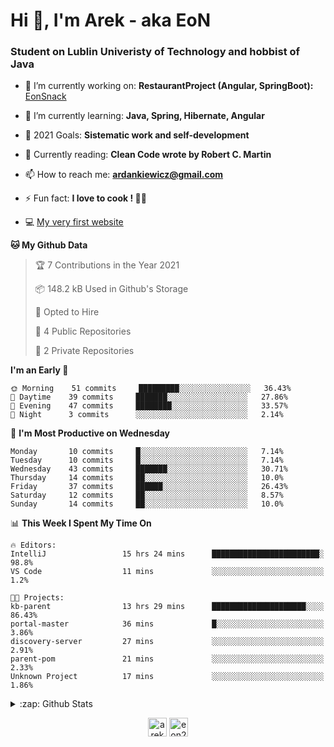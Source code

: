 <h1> Hi 👋, I'm Arek - aka EoN </h1>
<h3> Student on Lublin Univeristy of Technology and hobbist of Java</h3>

- 🔭 I’m currently working on: **RestaurantProject (Angular, SpringBoot):** [EonSnack]

- 🌱 I’m currently learning: **Java, Spring, Hibernate, Angular**

<!--- - 👨‍💻 All of my projects are available at: [Repository] --->
- 🥅 2021 Goals: **Sistematic work and self-development**

- 📖 Currently reading: **Clean Code wrote by Robert C. Martin**

- 📫 How to reach me: **ardankiewicz@gmail.com**

- ⚡ Fun fact: **I love to cook ! 🍖🍳**

- 💻 [My very first website][website] 


<!--START_SECTION:waka-->
**🐱 My Github Data** 

> 🏆 7 Contributions in the Year 2021
 > 
> 📦 148.2 kB Used in Github's Storage 
 > 
> 💼 Opted to Hire
 > 
> 📜 4 Public Repositories 
 > 
> 🔑 2 Private Repositories  
 > 
**I'm an Early 🐤** 

```text
🌞 Morning    51 commits     █████████░░░░░░░░░░░░░░░░   36.43% 
🌆 Daytime    39 commits     ███████░░░░░░░░░░░░░░░░░░   27.86% 
🌃 Evening    47 commits     ████████░░░░░░░░░░░░░░░░░   33.57% 
🌙 Night      3 commits      ░░░░░░░░░░░░░░░░░░░░░░░░░   2.14%

```
📅 **I'm Most Productive on Wednesday** 

```text
Monday       10 commits     █░░░░░░░░░░░░░░░░░░░░░░░░   7.14% 
Tuesday      10 commits     █░░░░░░░░░░░░░░░░░░░░░░░░   7.14% 
Wednesday    43 commits     ███████░░░░░░░░░░░░░░░░░░   30.71% 
Thursday     14 commits     ██░░░░░░░░░░░░░░░░░░░░░░░   10.0% 
Friday       37 commits     ██████░░░░░░░░░░░░░░░░░░░   26.43% 
Saturday     12 commits     ██░░░░░░░░░░░░░░░░░░░░░░░   8.57% 
Sunday       14 commits     ██░░░░░░░░░░░░░░░░░░░░░░░   10.0%

```


📊 **This Week I Spent My Time On** 

```text
🔥 Editors: 
IntelliJ                 15 hrs 24 mins      ████████████████████████░   98.8% 
VS Code                  11 mins             ░░░░░░░░░░░░░░░░░░░░░░░░░   1.2%

🐱‍💻 Projects: 
kb-parent                13 hrs 29 mins      █████████████████████░░░░   86.43% 
portal-master            36 mins             █░░░░░░░░░░░░░░░░░░░░░░░░   3.86% 
discovery-server         27 mins             ░░░░░░░░░░░░░░░░░░░░░░░░░   2.91% 
parent-pom               21 mins             ░░░░░░░░░░░░░░░░░░░░░░░░░   2.33% 
Unknown Project          17 mins             ░░░░░░░░░░░░░░░░░░░░░░░░░   1.86%

```


<!--END_SECTION:waka-->

<details>
  <summary>:zap: Github Stats</summary>
  <img align="left" alt="codeSTACKr's Github Stats" src="https://github-readme-stats.codestackr.vercel.app/api?username=eon2208&show_icons=true&hide_border=true" />
 <img align="left" src="https://github-readme-stats.vercel.app/api/top-langs/?username=eon2208&layout=compact" alt="eon2208" /></p>
</details>


<p align="center">
<a href="https://linkedin.com/in/arek dankiewicz" target="blank"><img align="center" src="https://cdn.jsdelivr.net/npm/simple-icons@3.0.1/icons/linkedin.svg" alt="arek dankiewicz" height="30" width="30" /></a>
<a href="https://instagram.com/eon2208" target="blank"><img align="center" src="https://cdn.jsdelivr.net/npm/simple-icons@3.0.1/icons/instagram.svg" alt="eon2208" height="30" width="30" /></a>
</p>

[website]: https://jardan.biz/
[EonSnack]: https://github.com/eon2208/favouriteRestaurant/
[Repository]: https://github.com/eon2208?tab=repositories
